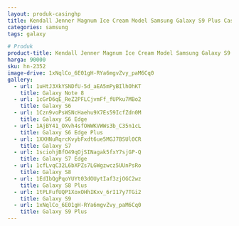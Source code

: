 ```yaml
---
layout: produk-casinghp
title: Kendall Jenner Magnum Ice Cream Model Samsung Galaxy S9 Plus Case
categories: samsung
tags: galaxy

# Produk
product-title: Kendall Jenner Magnum Ice Cream Model Samsung Galaxy S9 Plus Case
harga: 90000
sku: hn-2352
image-drive: 1xNqlCo_6E01gH-RYa6mgvZvy_paM6Cq0
gallery:
  - url: 1uHtJ3XkYSNDfU-5d_aEA5mPyBIlhOhKT
    title: Galaxy Note 8
  - url: 1cGrD6qE_ReZ2PFLCjvmFf_fUPku7MBo2
    title: Galaxy S6
  - url: 1Czn9voPsWSNcHaehu9X7Es59IcfZdn0M
    title: Galaxy S6 Edge
  - url: 1AjBY41_OXvh4sfOWWKVWWs3b_C35n1cL
    title: Galaxy S6 Edge Plus
  - url: 1XXHNuRqrcKvybFxdt6ue5MGJ7BSUl0CR
    title: Galaxy S7
  - url: 1sciohjBfO49qOjSINagak5fxY7sjGP-Q
    title: Galaxy S7 Edge
  - url: 1cfLvqC32L6bXPZs7LGWgzwcz5UUnPsRo
    title: Galaxy S8
  - url: 1EdIbQgPqoYUYt03dOUytIaf3zjOGC2wz
    title: Galaxy S8 Plus
  - url: 1tPLFufUQP1XoxOHhIKxv_6rI17y7TGi2
    title: Galaxy S9
  - url: 1xNqlCo_6E01gH-RYa6mgvZvy_paM6Cq0
    title: Galaxy S9 Plus
---
```

